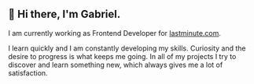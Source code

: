## 👋 Hi there, I'm Gabriel.

I am currently working as Frontend Developer for [lastminute.com](https://www.lastminute.com/).

I learn quickly and I am constantly developing my skills. Curiosity and the desire to progress is what keeps me going. In all of my projects I try to discover and learn something new, which always gives me a lot of satisfaction.
